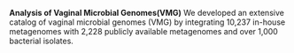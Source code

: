 **Analysis of Vaginal Microbial Genomes(VMG)**
We developed an extensive catalog of vaginal microbial genomes (VMG) by integrating 10,237 in-house metagenomes with 2,228 publicly available metagenomes and over 1,000 bacterial isolates. 






